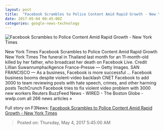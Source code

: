 ```yaml
---
layout: post
title:  "Facebook Scrambles to Police Content Amid Rapid Growth - New York Times"
date: 2017-05-04 00:45:00Z
categories: google-news-technology
---
```


![Facebook Scrambles to Police Content Amid Rapid Growth - New York Times](https://static01.nyt.com/images/2017/05/04/business/04FACEBOOK/04FACEBOOK-facebookJumbo.jpg)

New York Times Facebook Scrambles to Police Content Amid Rapid Growth New York Times The funeral in Thailand last month for an 11-month-old killed by her father, who broadcast her death on Facebook Live. Credit Lillian Suwanrumpha/Agence France-Presse — Getty Images. SAN FRANCISCO — As a business, Facebook is more successful ... Facebook business booms despite violent-video backlash CNET Facebook to add 3000 to team reviewing posts with hate speech, crimes, and other harming posts TechCrunch Facebook tries to fix violent video problem with 3000 new workers Reuters BuzzFeed News - WIRED - The Boston Globe - wwlp.com all 266 news articles »


Full story on F3News: [Facebook Scrambles to Police Content Amid Rapid Growth - New York Times](http://www.f3nws.com/n/nWHTk)

> Posted on: Thursday, May 4, 2017 5:45:00 AM
